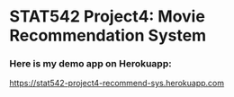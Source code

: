 # STAT542 Project4: Movie Recommendation System
### Here is my demo app on Herokuapp:
https://stat542-project4-recommend-sys.herokuapp.com
